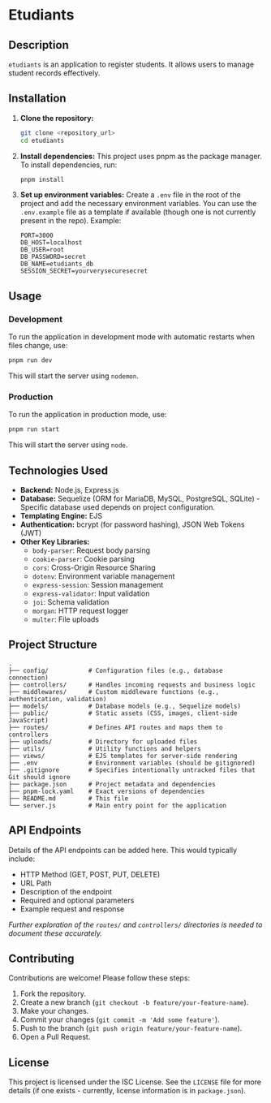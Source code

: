 # Etudiants

## Description

`etudiants` is an application to register students. It allows users to manage student records effectively.

## Installation

1.  **Clone the repository:**
    ```bash
    git clone <repository_url> 
    cd etudiants
    ```
2.  **Install dependencies:**
    This project uses pnpm as the package manager. To install dependencies, run:
    ```bash
    pnpm install
    ```
3.  **Set up environment variables:**
    Create a `.env` file in the root of the project and add the necessary environment variables. You can use the `.env.example` file as a template if available (though one is not currently present in the repo).
    Example:
    ```env
    PORT=3000
    DB_HOST=localhost
    DB_USER=root
    DB_PASSWORD=secret
    DB_NAME=etudiants_db
    SESSION_SECRET=yourverysecuresecret
    ```

## Usage

### Development

To run the application in development mode with automatic restarts when files change, use:

```bash
pnpm run dev
```

This will start the server using `nodemon`.

### Production

To run the application in production mode, use:

```bash
pnpm run start
```

This will start the server using `node`.

## Technologies Used

*   **Backend:** Node.js, Express.js
*   **Database:** Sequelize (ORM for MariaDB, MySQL, PostgreSQL, SQLite) - Specific database used depends on project configuration.
*   **Templating Engine:** EJS
*   **Authentication:** bcrypt (for password hashing), JSON Web Tokens (JWT)
*   **Other Key Libraries:**
    *   `body-parser`: Request body parsing
    *   `cookie-parser`: Cookie parsing
    *   `cors`: Cross-Origin Resource Sharing
    *   `dotenv`: Environment variable management
    *   `express-session`: Session management
    *   `express-validator`: Input validation
    *   `joi`: Schema validation
    *   `morgan`: HTTP request logger
    *   `multer`: File uploads

## Project Structure

```
.
├── config/           # Configuration files (e.g., database connection)
├── controllers/      # Handles incoming requests and business logic
├── middlewares/      # Custom middleware functions (e.g., authentication, validation)
├── models/           # Database models (e.g., Sequelize models)
├── public/           # Static assets (CSS, images, client-side JavaScript)
├── routes/           # Defines API routes and maps them to controllers
├── uploads/          # Directory for uploaded files
├── utils/            # Utility functions and helpers
├── views/            # EJS templates for server-side rendering
├── .env              # Environment variables (should be gitignored)
├── .gitignore        # Specifies intentionally untracked files that Git should ignore
├── package.json      # Project metadata and dependencies
├── pnpm-lock.yaml    # Exact versions of dependencies
├── README.md         # This file
└── server.js         # Main entry point for the application
```

## API Endpoints

Details of the API endpoints can be added here. This would typically include:
*   HTTP Method (GET, POST, PUT, DELETE)
*   URL Path
*   Description of the endpoint
*   Required and optional parameters
*   Example request and response

*Further exploration of the `routes/` and `controllers/` directories is needed to document these accurately.*

## Contributing

Contributions are welcome! Please follow these steps:

1.  Fork the repository.
2.  Create a new branch (`git checkout -b feature/your-feature-name`).
3.  Make your changes.
4.  Commit your changes (`git commit -m 'Add some feature'`).
5.  Push to the branch (`git push origin feature/your-feature-name`).
6.  Open a Pull Request.

## License

This project is licensed under the ISC License. See the `LICENSE` file for more details (if one exists - currently, license information is in `package.json`).
